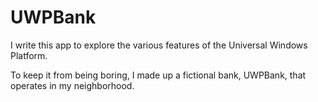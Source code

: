 # UWPBank

I write this app to explore the various features of the Universal Windows Platform. 

To keep it from being boring, I made up a fictional bank, UWPBank, that operates in my neighborhood. 


